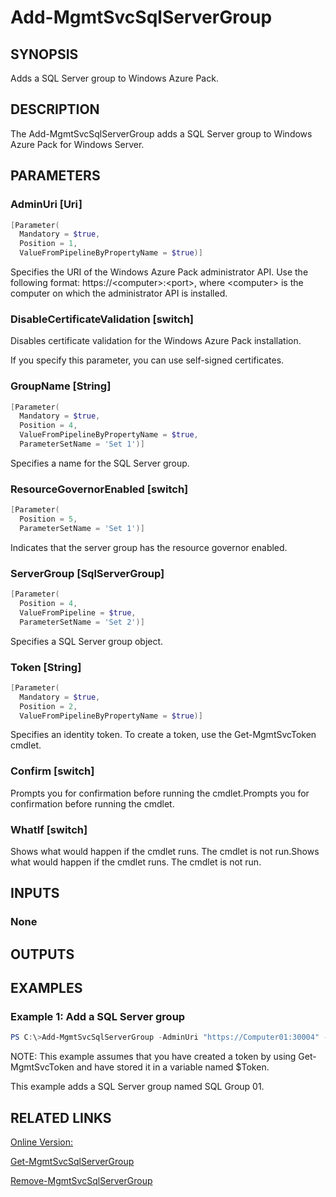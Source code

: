 ﻿# Add-MgmtSvcSqlServerGroup

## SYNOPSIS
Adds a SQL Server group to Windows Azure Pack.

## DESCRIPTION
The Add-MgmtSvcSqlServerGroup adds a SQL Server group to Windows Azure Pack for Windows Server.

## PARAMETERS

### AdminUri [Uri]

```powershell
[Parameter(
  Mandatory = $true,
  Position = 1,
  ValueFromPipelineByPropertyName = $true)]
```

Specifies the URI of the Windows Azure Pack administrator API.
Use the following format: https://\<computer\>:\<port\>, where \<computer\> is the computer on which the administrator API is installed.


### DisableCertificateValidation [switch]

Disables certificate validation for the Windows Azure Pack installation.

If you specify this parameter, you can use self-signed certificates.


### GroupName [String]

```powershell
[Parameter(
  Mandatory = $true,
  Position = 4,
  ValueFromPipelineByPropertyName = $true,
  ParameterSetName = 'Set 1')]
```

Specifies a name for the SQL Server group.


### ResourceGovernorEnabled [switch]

```powershell
[Parameter(
  Position = 5,
  ParameterSetName = 'Set 1')]
```

Indicates that the server group has the resource governor enabled.


### ServerGroup [SqlServerGroup]

```powershell
[Parameter(
  Position = 4,
  ValueFromPipeline = $true,
  ParameterSetName = 'Set 2')]
```

Specifies a SQL Server group object.


### Token [String]

```powershell
[Parameter(
  Mandatory = $true,
  Position = 2,
  ValueFromPipelineByPropertyName = $true)]
```

Specifies an identity token.
To create a token, use the Get-MgmtSvcToken cmdlet.


### Confirm [switch]

Prompts you for confirmation before running the cmdlet.Prompts you for confirmation before running the cmdlet.


### WhatIf [switch]

Shows what would happen if the cmdlet runs.
The cmdlet is not run.Shows what would happen if the cmdlet runs.
The cmdlet is not run.



## INPUTS
### None


## OUTPUTS
### 




## EXAMPLES
### Example 1: Add a SQL Server group

```powershell
PS C:\>Add-MgmtSvcSqlServerGroup -AdminUri "https://Computer01:30004" -Token $Token -GroupName "SQL Group 01"


```
NOTE: This example assumes that you have created a token by using Get-MgmtSvcToken and have stored it in a variable named $Token.

This example adds a SQL Server group named SQL Group 01.



## RELATED LINKS

[Online Version:](http://go.microsoft.com/fwlink/?LinkID=321808)

[Get-MgmtSvcSqlServerGroup]()

[Remove-MgmtSvcSqlServerGroup]()

